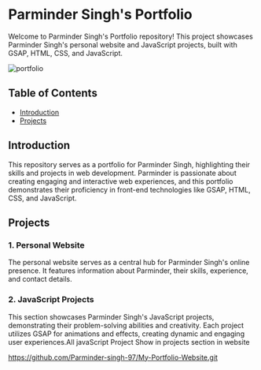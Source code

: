 # Parminder Singh's Portfolio

Welcome to Parminder Singh's Portfolio repository! This project showcases Parminder Singh's personal website and JavaScript projects, built with GSAP, HTML, CSS, and JavaScript.


![portfolio](https://github.com/user-attachments/assets/728819e7-84df-4b66-812b-c2db9e463409)


## Table of Contents

- [Introduction](#introduction)
- [Projects](#projects)

## Introduction

This repository serves as a portfolio for Parminder Singh, highlighting their skills and projects in web development. Parminder is passionate about creating engaging and interactive web experiences, and this portfolio demonstrates their proficiency in front-end technologies like GSAP, HTML, CSS, and JavaScript.

## Projects

### 1. Personal Website

The personal website serves as a central hub for Parminder Singh's online presence. It features information about Parminder, their skills, experience, and contact details.

### 2. JavaScript Projects

This section showcases Parminder Singh's JavaScript projects, demonstrating their problem-solving abilities and creativity. Each project utilizes GSAP for animations and effects, creating dynamic and engaging user experiences.All javaScript Project Show in projects section in website





https://github.com/Parminder-singh-97/My-Portfolio-Website.git

